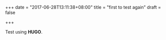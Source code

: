 +++
date = "2017-06-28T13:11:38+08:00"
title = "first to test again"
draft = false

+++

Test using **HUGO**.
